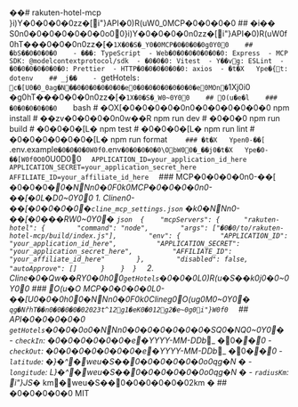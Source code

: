 ��#   r a k u t e n - h o t e l - m c p  
  
 }i)Y�0�0�0�0zz�[i"}A P I �0)R(uW0_0M C P �0�0�0�0 
  
 # #   �i�� 
  
 S0n0�0�0�0�0�0�0o00}i)Y�0�0�0�0n0zz�[i"}A P I �0)R(uW0f0hT���0�0�0n0zz�[�`1X�0�S�_Y0�0M C P �0�0�0�0g0Y00 
  
 # #   �bS��0�0�0�0 
  
 -    ���:   T y p e S c r i p t  
 -   W e b �0�0�0�0�0�0�0:   E x p r e s s  
 -   M C P   S D K :   @ m o d e l c o n t e x t p r o t o c o l / s d k  
 -   �0�0�0:   V i t e s t  
 -   Y��v㉐g:   E S L i n t  
 -   �0�0�0�0�0�0�0:   P r e t t i e r  
 -   H T T P �0�0�0�0�0�0:   a x i o s  
 -   �t�X	Ype�{t:   d o t e n v  
  
 # #   _j�� 
  
 -   ` g e t H o t e l s ` :   c�[U0�0_0ag�N��0�0�0�0�0�0�e0�0�0�0�0�0�0�0�e0MOn�`1Xj0i0	�g0hT���0�0�0n0zz�[�`1X�0�S�_W0~0Y00 
  
 # #   O(u�e�l 
  
 # # #   �0�0�0�0�0�0 
  
 ` ` ` b a s h  
 #   �OX[�0�0�0�0�0n0�0�0�0�0�0�0 
 n p m   i n s t a l l  
  
 #   ��zv�0�0�0�0n0w��R 
 n p m   r u n   d e v  
  
 #   �0�0�0 
 n p m   r u n   b u i l d  
  
 #   �0�0�0�[L� 
 n p m   t e s t  
  
 #   �0�0�0�[L� 
 n p m   r u n   l i n t  
  
 #   �0�0�0�0�0�0�[L� 
 n p m   r u n   f o r m a t  
 ` ` `  
  
 # # #   �t�X	Ypen0-��[ 
  
 ` . e n v . e x a m p l e ` �0�0�0�0W0f0` . e n v ` �0�0�0�0�0\ObW00�_��j0�t�X	Ype�0-��[W0f0O0`0U0D00 
  
 ` ` `  
 A P P L I C A T I O N _ I D = y o u r _ a p p l i c a t i o n _ i d _ h e r e  
 A P P L I C A T I O N _ S E C R E T = y o u r _ a p p l i c a t i o n _ s e c r e t _ h e r e  
 A F F I L I A T E _ I D = y o u r _ a f f i l i a t e _ i d _ h e r e  
 ` ` `  
  
 # # #   M C P �0�0�0�0n0-��[ 
  
 �0�0�0�_0�NNn0�0F0k0M C P �0�0�0�0n0-��[�0L�D0~0Y00 
  
 1 .   C l i n e n0-��[�0�0�0�0�` c l i n e _ m c p _ s e t t i n g s . j s o n ` 	�k0�NNn0-��[�0���RW0~0Y0� 
  
 ` ` ` j s o n  
 {  
     " m c p S e r v e r s " :   {  
         " r a k u t e n - h o t e l " :   {  
             " c o m m a n d " :   " n o d e " ,  
             " a r g s " :   [ " �0�0/ t o / r a k u t e n - h o t e l - m c p / b u i l d / i n d e x . j s " ] ,  
             " e n v " :   {  
                 " A P P L I C A T I O N _ I D " :   " y o u r _ a p p l i c a t i o n _ i d _ h e r e " ,  
                 " A P P L I C A T I O N _ S E C R E T " :   " y o u r _ a p p l i c a t i o n _ s e c r e t _ h e r e " ,  
                 " A F F I L I A T E _ I D " :   " y o u r _ a f f i l i a t e _ i d _ h e r e "  
             } ,  
             " d i s a b l e d " :   f a l s e ,  
             " a u t o A p p r o v e " :   [ ]  
         }  
     }  
 }  
 ` ` `  
  
 2 .   C l i n e �0�Qw��RY0�0h00` g e t H o t e l s ` �0�0�0L0)R(u�S��k0j0�0~0Y00 
  
 # # #   O(u�O 
  
 M C P �0�0�0�0L0-��[U0�0�0h00�NNn0�0F0k0C l i n e g0O(ug0M0~0Y0� 
  
 ` ` `  
 qg�NřhT��n0�0�0�0�02 0 2 3 t^1 2 g1 �eK0�01 2 g2 �e~0g0i"}W0f0 
 ` ` `  
  
 # #   A P I �0�0�0�0�0 
  
 ` g e t H o t e l s ` �0�0�0o0�NNn0�0�0�0�0�0�0�SQ0�NQ0~0Y0� 
  
 -   ` c h e c k I n ` :   �0�0�0�0�0�0�e�Y Y Y Y - M M - D D b__	�0�_�0 
 -   ` c h e c k O u t ` :   �0�0�0�0�0�0�0�e�Y Y Y Y - M M - D D b__	�0�_�0 
 -   ` l a t i t u d e ` :   �}�^�weu�S��0�0�0�0�0�0o0qg�N	� 
 -   ` l o n g i t u d e ` :   L}�^�weu�S��0�0�0�0�0�0o0qg�N	� 
 -   ` r a d i u s K m ` :   i"}JS�_  k m �weu�S��0�0�0�0�0�02 k m 	� 
  
 # #   �0�0�0�0�0 
  
 M I T  
 